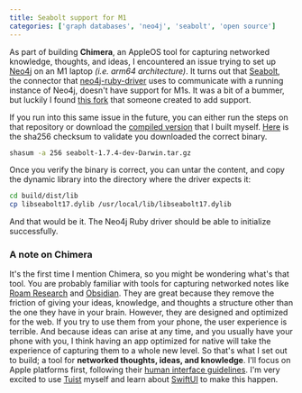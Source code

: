```yaml
---
title: Seabolt support for M1
categories: ['graph databases', 'neo4j', 'seabolt', 'open source']
---
```


As part of building **Chimera**,
an AppleOS tool for capturing networked knowledge, thoughts, and ideas,
I encountered an issue trying to set up [Neo4j](https://neo4j.com/developer/ruby/) on an M1 laptop _(i.e. arm64 architecture)_.
It turns out that [Seabolt](https://github.com/neo4j-drivers/seabolt),
the connector that [neo4j-ruby-driver](https://github.com/neo4jrb/neo4j-ruby-driver) uses to communicate with a running instance of Neo4j,
doesn't have support for M1s.
It was a bit of a bummer,
but luckily I found [this fork](https://github.com/teomores/seabolt-M1) that someone created to add support.

If you run into this same issue in the future,
you can either run the steps on that repository or download the [compiled version](/assets/tools/seabolt/seabolt-1.7.4-dev-Darwin.tar.gz) that I built myself.
[Here](seabolt-1.7.4-dev-Darwin.tar.gz.sha256) is the sha256 checksum to validate you downloaded the correct binary.

```bash
shasum -a 256 seabolt-1.7.4-dev-Darwin.tar.gz
```

Once you verify the binary is correct,
you can untar the content,
and copy the dynamic library into the directory where the driver expects it:

```bash
cd build/dist/lib
cp libseabolt17.dylib /usr/local/lib/libseabolt17.dylib
```

And that would be it.
The Neo4j Ruby driver should be able to initialize successfully.

### A note on Chimera

It's the first time I mention Chimera,
so you might be wondering what's that tool.
You are probably familiar with tools for capturing networked notes like [Roam Research](https://roamresearch.com/) and [Obsidian](https://obsidian.md/).
They are great because they remove the friction of giving your ideas, knowledge, and thoughts a structure other than the one they have in your brain.
However,
they are designed and optimized for the web.
If you try to use them from your phone,
the user experience is terrible.
And because ideas can arise at any time,
and you usually have your phone with you,
I think having an app optimized for native will take the experience of capturing them to a whole new level.
So that's what I set out to build;
a tool for **networked thoughts, ideas, and knowledge**.
I'll focus on Apple platforms first,
following their [human interface guidelines](https://developer.apple.com/design/human-interface-guidelines/).
I'm very excited to use [Tuist](https://tuist.io) myself and learn about [SwiftUI](https://developer.apple.com/xcode/swiftui/) to make this happen.
